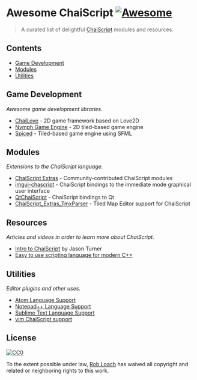 # Awesome ChaiScript [![Awesome](https://awesome.re/badge.svg)](https://awesome.re)

> A curated list of delightful [ChaiScript](http://chaiscript.com) modules and resources.

## Contents

- [Game Development](#game-development)
- [Modules](#modules)
- [Utilities](#utilities)

## Game Development

*Awesome game development libraries.*

- [ChaiLove](https://github.com/libretro/libretro-chailove) - 2D game framework based on Love2D
- [Nymph Game Engine](https://github.com/sainteos/nymph-game-engine) - 2D tiled-based game engine
- [Spiced](https://github.com/ChaiScript/Spiced) - Tiled-based game engine using SFML

## Modules

*Extensions to the ChaiScript language.*

- [ChaiScript Extras](https://github.com/ChaiScript/ChaiScript_Extras) - Community-contributed ChaiScript modules
- [imgui-chascript](https://github.com/JuJuBoSc/imgui-chaiscript) - ChaiScript bindings to the immediate mode graphical user interface
- [QtChaiScript](https://github.com/facontidavide/QtChaiScript) - ChaiScript bindings to Qt
- [ChaiScript_Extras_TmxParser](https://github.com/RobLoach/ChaiScript_Extras_TmxParser) - Tiled Map Editor support for ChaiScript

## Resources

*Articles and videos in order to learn more about ChaiScript.*

- [Intro to ChaiScript](https://www.youtube.com/watch?v=CeHSHEZg-PQ) by Jason Turner
- [Easy to use scripting language for modern C++](https://mightynotes.wordpress.com/2017/02/12/chaiscript-tutorial-1-introduction-to-chaiscript/)

## Utilities

*Editor plugins and other uses.*

- [Atom Language Support](https://github.com/marty1885/language-chaiscript)
- [Notepad++ Language Support](https://github.com/ChaiScript/npp-chaiscript)
- [Sublime Text Language Support](https://github.com/ChaiScript/sublimetext-chaiscript)
- [vim ChaiScript support](https://github.com/ChaiScript/vim-chaiscript)


## License

[![CC0](http://mirrors.creativecommons.org/presskit/buttons/88x31/svg/cc-zero.svg)](https://creativecommons.org/publicdomain/zero/1.0/)

To the extent possible under law, [Rob Loach](http://robloach.net) has waived all copyright and related or neighboring rights to this work.
